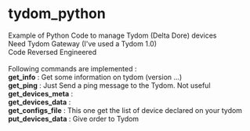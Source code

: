 # tydom_python

Example of Python Code to manage Tydom (Delta Dore) devices<br />
Need Tydom Gateway (I've used a Tydom 1.0)<br />
Code Reversed Engineered<br />
<br />
Following commands are implemented :<br />
**get_info**            : Get some information on tydom (version ...)<br />
**get_ping**            : Just Send a ping message to the Tydom. Not useful<br />
**get_devices_meta**    :<br />
**get_devices_data**    :<br />
**get_configs_file**    : This one get the list of device declared on your tydom<br />
**put_devices_data**    : Give order to Tydom<br />
